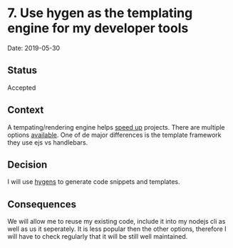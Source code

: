 # 7. Use hygen as the templating engine for my developer tools

Date: 2019-05-30

## Status

Accepted

## Context

A tempating/rendering engine helps [speed up](https://blog.echobind.com/improve-developer-productivity-with-generators-and-team-conventions-2b79f5244783) projects. There are multiple options [available](https://medium.com/ableneo/improve-your-javascript-developer-experience-by-generating-code-d10f7f2e9b6d). One of de major differences is the template framework they use ejs vs handlebars.

## Decision

I will use [hygens](https://github.com/jondot/hygen) to generate code snippets and templates.

## Consequences

We will allow me to reuse my existing code, include it into my nodejs cli as well as us it seperately. It is less popular then the other options, therefore I will have to check regularly that it will be still well maintained.